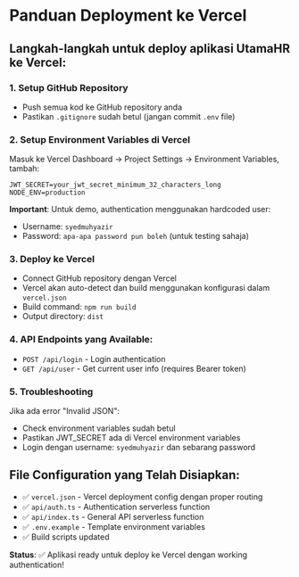 # Panduan Deployment ke Vercel

## Langkah-langkah untuk deploy aplikasi UtamaHR ke Vercel:

### 1. Setup GitHub Repository
- Push semua kod ke GitHub repository anda
- Pastikan `.gitignore` sudah betul (jangan commit `.env` file)

### 2. Setup Environment Variables di Vercel
Masuk ke Vercel Dashboard → Project Settings → Environment Variables, tambah:

```
JWT_SECRET=your_jwt_secret_minimum_32_characters_long
NODE_ENV=production
```

**Important**: Untuk demo, authentication menggunakan hardcoded user:
- Username: `syedmuhyazir` 
- Password: `apa-apa password pun boleh` (untuk testing sahaja)

### 3. Deploy ke Vercel
- Connect GitHub repository dengan Vercel
- Vercel akan auto-detect dan build menggunakan konfigurasi dalam `vercel.json`
- Build command: `npm run build`
- Output directory: `dist`

### 4. API Endpoints yang Available:
- `POST /api/login` - Login authentication
- `GET /api/user` - Get current user info (requires Bearer token)

### 5. Troubleshooting
Jika ada error "Invalid JSON":
- Check environment variables sudah betul
- Pastikan JWT_SECRET ada di Vercel environment variables
- Login dengan username: `syedmuhyazir` dan sebarang password

## File Configuration yang Telah Disiapkan:
- ✅ `vercel.json` - Vercel deployment config dengan proper routing
- ✅ `api/auth.ts` - Authentication serverless function 
- ✅ `api/index.ts` - General API serverless function
- ✅ `.env.example` - Template environment variables
- ✅ Build scripts updated

**Status**: ✅ Aplikasi ready untuk deploy ke Vercel dengan working authentication!